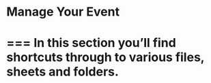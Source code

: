 # Manage Your Event

===
In this section you’ll find shortcuts through to various files, sheets and folders.
===

